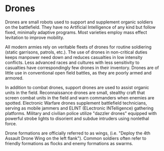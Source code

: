 # Drones
Drones are small robots used to support and supplement organic soldiers on the battlefield. They have no Artificial Intelligence of any kind but follow fixed, minimally adaptive programs. Most varieties employ mass effect levitation to improve mobility.

All modern armies rely on veritable fleets of drones for routine soldiering (static garrisons, patrols, etc.). The use of drones in non-critical duties keeps manpower need down and reduces casualties in low intensity conflicts. Less advanced races and cultures with less sensitivity to casualties have correspondingly few drones in their inventory. Drones are of little use in conventional open field battles, as they are poorly armed and armored.

In addition to combat drones, support drones are used to assist organic units in the field. Reconnaissance drones are small, stealthy craft that screen combat units in the field and warn commanders when enemies are spotted. Electronic Warfare drones supplement battlefield technicians, serving as mobile jammers and ELINT (ELectronic INTelligence) gathering platforms. Military and civilian police utilize "dazzler drones" equipped with powerful strobe lights to disorient and subdue intruders using nonlethal force.

Drone formations are officially referred to as wings, (i.e. "Deploy the 4th Assault Drone Wing on the left flank"). Common soldiers often refer to friendly formations as flocks and enemy formations as swarms.